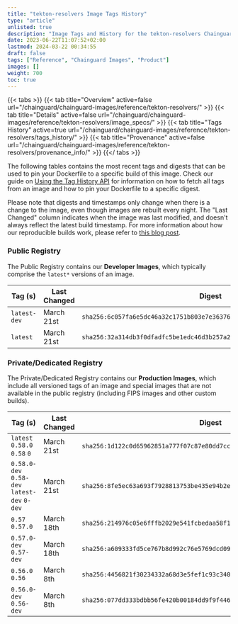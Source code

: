 ```yaml
---
title: "tekton-resolvers Image Tags History"
type: "article"
unlisted: true
description: "Image Tags and History for the tekton-resolvers Chainguard Image"
date: 2023-06-22T11:07:52+02:00
lastmod: 2024-03-22 00:34:55
draft: false
tags: ["Reference", "Chainguard Images", "Product"]
images: []
weight: 700
toc: true
---
```


{{< tabs >}}
{{< tab title="Overview" active=false url="/chainguard/chainguard-images/reference/tekton-resolvers/" >}}
{{< tab title="Details" active=false url="/chainguard/chainguard-images/reference/tekton-resolvers/image_specs/" >}}
{{< tab title="Tags History" active=true url="/chainguard/chainguard-images/reference/tekton-resolvers/tags_history/" >}}
{{< tab title="Provenance" active=false url="/chainguard/chainguard-images/reference/tekton-resolvers/provenance_info/" >}}
{{</ tabs >}}

The following tables contains the most recent tags and digests that can be used to pin your Dockerfile to a specific build of this image. Check our guide on [Using the Tag History API](/chainguard/chainguard-images/using-the-tag-history-api/) for information on how to fetch all tags from an image and how to pin your Dockerfile to a specific digest.

Please note that digests and timestamps only change when there is a change to the image, even though images are rebuilt every night. The "Last Changed" column indicates when the image was last modified, and doesn't always reflect the latest build timestamp. For more information about how our reproducible builds work, please refer to [this blog post](https://www.chainguard.dev/unchained/reproducing-chainguards-reproducible-image-builds).

### Public Registry
The Public Registry contains our **Developer Images**, which typically comprise the `latest*` versions of an image.

| Tag (s)       | Last Changed | Digest                                                                    |
|---------------|--------------|---------------------------------------------------------------------------|
|  `latest-dev` | March 21st   | `sha256:6c057fa6e5dc46a32c1751b803e7e36376d39ab91e3ef3eb0d295cc3e05daf52` |
|  `latest`     | March 21st   | `sha256:32a314db3f0dfadfc5be1edc46d3b257a2ea4e0023efead4c8bf2707b01f82e2` |


### Private/Dedicated Registry
The Private/Dedicated Registry contains our **Production Images**, which include all versioned tags of an image and special images that are not available in the public registry (including FIPS images and other custom builds).

| Tag (s)                                       | Last Changed | Digest                                                                    |
|-----------------------------------------------|--------------|---------------------------------------------------------------------------|
|  `latest` `0.58.0` `0.58` `0`                 | March 21st   | `sha256:1d122c0d65962851a777f07c87e80dd7ccb5acfbad4f4b4cb1058f059441fc16` |
|  `0.58.0-dev` `0.58-dev` `latest-dev` `0-dev` | March 21st   | `sha256:8fe5ec63a693f7928813753be435e94b2e6ac8efeb818616c0ef24206adc0512` |
|  `0.57` `0.57.0`                              | March 18th   | `sha256:214976c05e6fffb2029e541fcbedaa58f126a99f6a6b7efc222a71f2faad6609` |
|  `0.57.0-dev` `0.57-dev`                      | March 18th   | `sha256:a609333fd5ce767b8d992c76e5769dcd0946bcd7a4127be607d0e6cd68000d2d` |
|  `0.56.0` `0.56`                              | March 8th    | `sha256:4456821f30234332a68d3e5fef1c93c340cb29ef997b0372faabe38a70522655` |
|  `0.56.0-dev` `0.56-dev`                      | March 8th    | `sha256:077dd333bdbb56fe420b00184dd9f9f446ad39955f6b5e61a205cc07db791428` |

